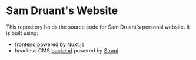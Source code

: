 # Sam Druant's Website

This repository holds the source code for Sam Druant's personal website. It is built using:

- [frontend](./src/frontend/README.md) powered by [Nuxt.js](https://nuxt.com/)
- headless CMS [backend](./src/backend/README.md) powered by [Strapi](https://strapi.io/)
